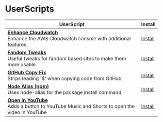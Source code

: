 # UserScripts

<!-- table -->

| UserScript                                                                                                                       | Install                                                   |
| -------------------------------------------------------------------------------------------------------------------------------- | --------------------------------------------------------- |
| [**Enhance Cloudwatch**](src/userscripts/enhance-cloudwatch)<br>Enhance the AWS Cloudwatch console with additional features.     | [Install](../../raw/main/dist/enhance-cloudwatch.user.js) |
| [**Fandom Tweaks**](src/userscripts/fandom-tweaks)<br>Useful tweaks for fandom based sites to make them more usable              | [Install](../../raw/main/dist/fandom-tweaks.user.js)      |
| [**GitHub Copy Fix**](src/userscripts/github-copy-fix)<br>Strips leading '$' when copying code from GitHub                       | [Install](../../raw/main/dist/github-copy-fix.user.js)    |
| [**Node Alias (npm)**](src/userscripts/node-alias-npm)<br>Uses node-alias for the package install command                        | [Install](../../raw/main/dist/node-alias-npm.user.js)     |
| [**Open in YouTube**](src/userscripts/open-in-youtube)<br>Adds a button to YouTube Music and Shorts to open the video in YouTube | [Install](../../raw/main/dist/open-in-youtube.user.js)    |

<!-- table-end -->
